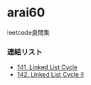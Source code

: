 # arai60
leetcode良問集

### 連結リスト
- [141. Linked List Cycle](https://github.com/h1rosaka/arai60/pull/2)
- [142. Linked List Cycle II](https://github.com/h1rosaka/arai60/pull/4)